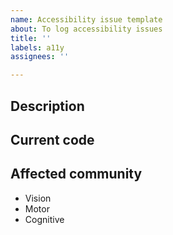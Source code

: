 ```yaml
---
name: Accessibility issue template
about: To log accessibility issues
title: ''
labels: a11y
assignees: ''

---
```


## Description

## Current code

## Affected community
* Vision
* Motor
* Cognitive
